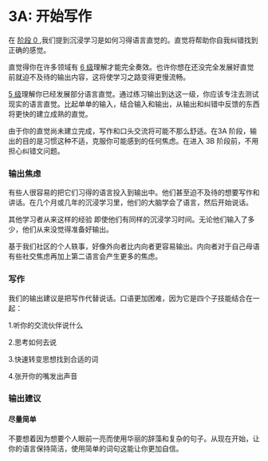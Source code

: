 # 3A: 开始写作

在 [阶段 0 ](https://refold.la/simplified/stage-0/a/what-is-immersion#How-Does-Acquisition-Work),我们提到沉浸学习是如何习得语言直觉的。直觉将帮助你自我纠错找到正确的感觉。

直觉得你在许多领域有 [6 级](https://refold.la/simplified/stage-2/a/measure-comprehension#Level-6-Automatic)理解才能完全奏效。也许你想在还没完全发展好直觉前就迫不及待的输出内容，这将使学习之路变得更慢流畅。

[5 级](https://refold.la/simplified/stage-2/a/measure-comprehension#Level-5-Comfortable)理解你已经发展部分语言直觉。通过练习输出到达这一级，你应该专注去测试现实的语言直觉。比起单单的输入，结合输入和输出，从输出和纠错中反馈的东西将更快的建立成熟的直觉。

由于你的直觉尚未建立完成，写作和口头交流将可能不那么舒适。在3A 阶段，输出的目的是习惯这种不适，克服你可能感到的任何焦虑。在进入 3B 阶段前，不用担心纠错文问题。

### 输出焦虑

有些人很容易的把它们习得的语言投入到输出中。他们甚至迫不及待的想要写作和讲话。在几个月或几年的沉浸学习里，他们的大脑学会了语言，然后开始说话。

其他学习者从来这样的经验 即使他们有同样的沉浸学习时间。无论他们输入了多少，他们从来没觉得准备好输出。

基于我们社区的个人轶事，好像外向者比内向者更容易输出。内向者对于自己母语有些社交焦虑再加上第二语言会产生更多的焦虑。

### 写作

我们的输出建议是把写作代替说话。口语更加困难，因为它是四个子技能结合在一起：

1.听你的交流伙伴说什么

2.思考如何去说

3.快速转变思想找到合适的词

4.张开你的嘴发出声音

### 输出建议

#### 尽量简单

不要想着因为想要个人眼前一亮而使用华丽的辞藻和复杂的句子。从现在开始，让你的语言保持简洁，使用简单的词句这能让你更加自信。